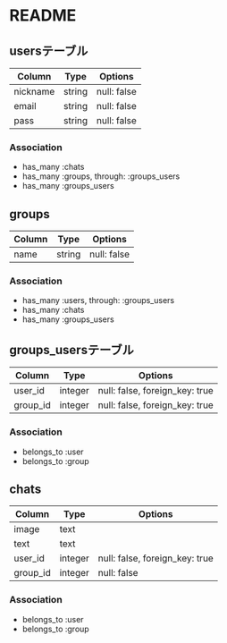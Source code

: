 # README

## usersテーブル
|Column|Type|Options|
|------|----|-------|
|nickname|string|null: false|
|email|string|null: false|
|pass|string|null: false|

### Association
- has_many :chats
- has_many :groups, through: :groups_users
- has_many :groups_users

## groups
|Column|Type|Options|
|------|----|-------|
|name|string|null: false|

### Association
- has_many :users, through: :groups_users
- has_many :chats
- has_many :groups_users

## groups_usersテーブル
|Column|Type|Options|
|------|----|-------|
|user_id|integer|null: false, foreign_key: true|
|group_id|integer|null: false, foreign_key: true|

### Association
- belongs_to :user
- belongs_to :group

## chats
|Column|Type|Options|
|------|----|-------|
|image|text||
|text|text||
|user_id|integer|null: false, foreign_key: true|
|group_id|integer|null: false|

### Association
- belongs_to :user
- belongs_to :group